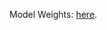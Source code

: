 Model Weights: [here](https://drive.google.com/file/d/1y-yJ4GlXyf49BghAiUh-vq39verQzFrC/view?usp=sharing).
